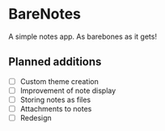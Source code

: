 # BareNotes

A simple notes app. As barebones as it gets!

## Planned additions
- [ ] Custom theme creation
- [ ] Improvement of note display
- [ ] Storing notes as files
- [ ] Attachments to notes
- [ ] Redesign
